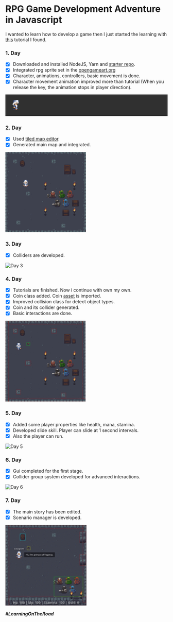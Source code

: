 # RPG Game Development Adventure in Javascript

I wanted to learn how to develop a game then I just started the learning with [this](https://www.youtube.com/watch?v=5Iq0TcMdvBw) tutorial I found.


### 1. Day
 - [x] Downloaded and installed NodeJS, Yarn and [starter repo](https://github.com/dajack05/simple-dev-starter).
 - [x] Integrated rpg sprite set in the [opengameart.org](https://opengameart.org/content/antifareas-rpg-sprite-set-1-enlarged-w-transparent-background)
 - [x] Character, animations, controllers, basic movement is done.
 - [x] Character movement animation improved more than tutorial (When you release the key, the animation stops in player direction).

![Day 1](https://raw.githubusercontent.com/emircanerkul/rpg-game-development-adventure/master/gifs/day1.gif)

### 2. Day
 - [x] Used [tiled map editor](https://www.mapeditor.org/).
 - [x] Generated main map and integrated.

![Day 2](https://raw.githubusercontent.com/emircanerkul/rpg-game-development-adventure/master/gifs/day2.gif)

### 3. Day
 - [x] Colliders are developed.

![Day 3](https://raw.githubusercontent.com/emircanerkul/rpg-game-development-adventure/master/gifs/day3.gif)

### 4. Day
 - [x] Tutorials are finished. Now i continue with own my own.
 - [x] Coin class added. Coin [asset](https://opengameart.org/content/gold-treasure-icons-16x16) is imported.
 - [x] Improved collision class for detect object types.
 - [x] Coin and its collider generated.
 - [x] Basic interactions are done.

![Day 4](https://raw.githubusercontent.com/emircanerkul/rpg-game-development-adventure/master/gifs/day4.gif)

### 5. Day
 - [x] Added some player properties like health, mana, stamina.
 - [x] Developed slide skill. Player can slide at 1 second intervals.
 - [x] Also the player can run.

![Day 5](https://raw.githubusercontent.com/emircanerkul/rpg-game-development-adventure/master/gifs/day5.gif)

### 6. Day
 - [x] Gui completed for the first stage.
 - [x] Collider group system developed for advanced interactions.

![Day 6](https://raw.githubusercontent.com/emircanerkul/rpg-game-development-adventure/master/gifs/day6.gif)

### 7. Day
 - [x] The main story has been edited.
 - [x] Scenario manager is developed.

![Day 7](https://raw.githubusercontent.com/emircanerkul/rpg-game-development-adventure/master/gifs/day7.gif)

***#LearningOnTheRoad***
